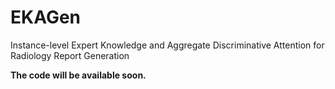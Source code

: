 # EKAGen
Instance-level Expert Knowledge and Aggregate Discriminative Attention for Radiology Report Generation

**The code will be available soon.**
